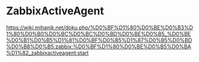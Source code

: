 # ZabbixActiveAgent

https://wiki.mihanik.net/doku.php/%D0%BF%D1%80%D0%BE%D0%B3%D1%80%D0%B0%D0%BC%D0%BC%D0%BD%D0%BE%D0%B5_%D0%BE%D0%B1%D0%B5%D1%81%D0%BF%D0%B5%D1%87%D0%B5%D0%BD%D0%B8%D0%B5:zabbix:%D0%BF%D1%80%D0%BE%D0%B5%D0%BA%D1%82_zabbixactiveagent:start
